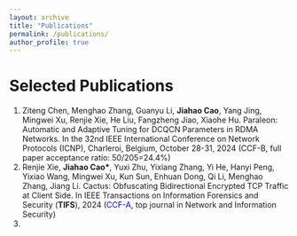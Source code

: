 ```yaml
---
layout: archive
title: "Publications"
permalink: /publications/
author_profile: true
---
```

# Selected Publications
1. Ziteng Chen, Menghao Zhang, Guanyu Li, **Jiahao Cao**, Yang Jing, Mingwei Xu, Renjie Xie, He Liu, Fangzheng Jiao, Xiaohe Hu. Paraleon: Automatic and Adaptive Tuning for DCQCN Parameters in RDMA Networks. In the 32nd IEEE International Conference on Network Protocols (ICNP), Charleroi, Belgium, October 28-31, 2024 (CCF-B, full paper acceptance ratio: 50/205=24.4%)
2. Renjie Xie, **Jiahao Cao\***, Yuxi Zhu, Yixiang Zhang, Yi He, Hanyi Peng, Yixiao Wang, Mingwei Xu, Kun Sun, Enhuan Dong, Qi Li, Menghao Zhang, Jiang Li. Cactus: Obfuscating Bidirectional Encrypted TCP Traffic at Client Side. In IEEE Transactions on Information Forensics and Security (**TIFS**), 2024 (<span style="color:blue">CCF-A</span>, top journal in Network and Information Security)
3. 

# 


